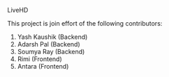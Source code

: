 LiveHD

This project is join effort of the following contributors:
1. Yash Kaushik (Backend)
2. Adarsh Pal (Backend)
3. Soumya Ray (Backend)
4. Rimi (Frontend)
5. Antara (Frontend)
